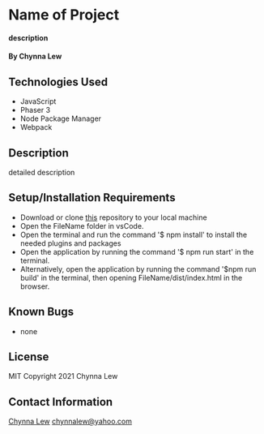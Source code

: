 # Name of Project

#### description

#### By Chynna Lew

## Technologies Used

* JavaScript
* Phaser 3
* Node Package Manager
* Webpack


## Description

detailed description

## Setup/Installation Requirements

* Download or clone [this](https://github.com/chynnalew/FileName) repository to your local machine
* Open the FileName folder in vsCode.
* Open the terminal and run the command '$ npm install' to install the needed plugins and packages
* Open the application by running the command '$ npm run start' in the terminal.
* Alternatively, open the application by running the command '$npm run build' in the terminal, then opening FileName/dist/index.html in the browser.


## Known Bugs
* none

## License

MIT Copyright 2021 Chynna Lew

## Contact Information

[Chynna Lew](github.com/chynnalew) <chynnalew@yahoo.com>